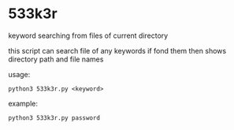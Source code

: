 # 533k3r
keyword searching from files of current directory 

this script can search file of any keywords
if fond them then shows directory path and file names

usage:

```
python3 533k3r.py <keyword>
```

example:

```
python3 533k3r.py password
```




